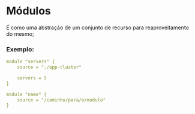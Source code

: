 # Módulos

É como uma abstração de um conjunto de recurso para reaproveitamento do mesmo;

### Exemplo:

```yaml
module "servers" {
	source = "./app-cluster"

	servers = 5
}
```

```yaml
module "name" {
	source = "/caminho/para/o/modulo"
}
```
